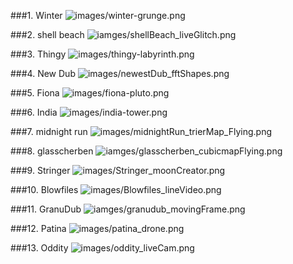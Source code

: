  ###1. Winter
![images/winter-grunge.png](images/winter-grunge.png)     
 
 
 ###2. shell beach
![iamges/shellBeach_liveGlitch.png](images/shellBeach_liveGlitch.png)     
 
 
###3. Thingy
![images/thingy-labyrinth.png](images/thingy-labyrinth.png)     
 

###4. New Dub
![images/newestDub_fftShapes.png](images/newestDub_fftShapes.png)     
 

###5. Fiona
![images/fiona-pluto.png](images/fiona-pluto.png)     
 

###6. India 
![images/india-tower.png](images/india-tower.png)     
 

###7. midnight run
![images/midnightRun_trierMap_Flying.png](images/midnightRun_trierMap_Flying.png)     
 

###8. glasscherben
![iamges/glasscherben_cubicmapFlying.png](images/glasscherben_cubicmapFlying.png)     
 

###9. Stringer
![images/Stringer_moonCreator.png](images/Stringer_moonCreator.png)     
 

###10. Blowfiles
![images/Blowfiles_lineVideo.png](images/Blowfiles_lineVideo.png)     
 

###11.  GranuDub
![iamges/granudub_movingFrame.png](images/granudub_movingFrame.png)     
 

###12. Patina
![images/patina_drone.png](images/patina_drone.png)     
 

###13. Oddity
![images/oddity_liveCam.png](images/oddity_liveCam.png)     
 

